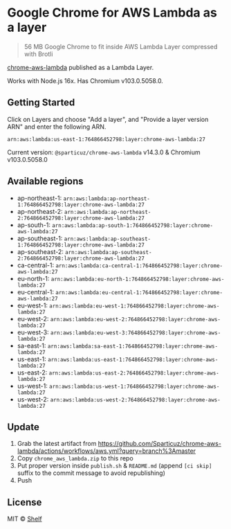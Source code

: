 # Google Chrome for AWS Lambda as a layer

> 56 MB Google Chrome to fit inside AWS Lambda Layer compressed with Brotli

[chrome-aws-lambda](https://github.com/Sparticuz/chrome-aws-lambda) published as a Lambda Layer.

Works with Node.js 16x. Has Chromium v103.0.5058.0.

## Getting Started

Click on Layers and choose "Add a layer", and "Provide a layer version
ARN" and enter the following ARN.

```
arn:aws:lambda:us-east-1:764866452798:layer:chrome-aws-lambda:27
```

Current version: `@sparticuz/chrome-aws-lambda` v14.3.0 & Chromium v103.0.5058.0

## Available regions

* ap-northeast-1: `arn:aws:lambda:ap-northeast-1:764866452798:layer:chrome-aws-lambda:27`
* ap-northeast-2: `arn:aws:lambda:ap-northeast-2:764866452798:layer:chrome-aws-lambda:27`
* ap-south-1: `arn:aws:lambda:ap-south-1:764866452798:layer:chrome-aws-lambda:27`
* ap-southeast-1: `arn:aws:lambda:ap-southeast-1:764866452798:layer:chrome-aws-lambda:27`
* ap-southeast-2: `arn:aws:lambda:ap-southeast-2:764866452798:layer:chrome-aws-lambda:27`
* ca-central-1: `arn:aws:lambda:ca-central-1:764866452798:layer:chrome-aws-lambda:27`
* eu-north-1: `arn:aws:lambda:eu-north-1:764866452798:layer:chrome-aws-lambda:27`
* eu-central-1: `arn:aws:lambda:eu-central-1:764866452798:layer:chrome-aws-lambda:27`
* eu-west-1: `arn:aws:lambda:eu-west-1:764866452798:layer:chrome-aws-lambda:27`
* eu-west-2: `arn:aws:lambda:eu-west-2:764866452798:layer:chrome-aws-lambda:27`
* eu-west-3: `arn:aws:lambda:eu-west-3:764866452798:layer:chrome-aws-lambda:27`
* sa-east-1: `arn:aws:lambda:sa-east-1:764866452798:layer:chrome-aws-lambda:27`
* us-east-1: `arn:aws:lambda:us-east-1:764866452798:layer:chrome-aws-lambda:27`
* us-east-2: `arn:aws:lambda:us-east-2:764866452798:layer:chrome-aws-lambda:27`
* us-west-1: `arn:aws:lambda:us-west-1:764866452798:layer:chrome-aws-lambda:27`
* us-west-2: `arn:aws:lambda:us-west-2:764866452798:layer:chrome-aws-lambda:27`


## Update

1. Grab the latest artifact from https://github.com/Sparticuz/chrome-aws-lambda/actions/workflows/aws.yml?query=branch%3Amaster
2. Copy `chrome_aws_lambda.zip` to this repo
3. Put proper version inside `publish.sh` & `README.md` (append `[ci skip]` suffix to the commit message to avoid republishing)
4. Push

## License

MIT © [Shelf](https://shelf.io)

